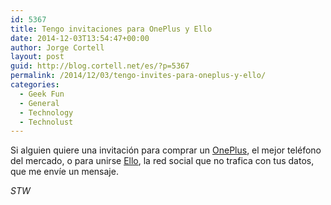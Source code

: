 ```yaml
---
id: 5367
title: Tengo invitaciones para OnePlus y Ello
date: 2014-12-03T13:54:47+00:00
author: Jorge Cortell
layout: post
guid: http://blog.cortell.net/es/?p=5367
permalink: /2014/12/03/tengo-invites-para-oneplus-y-ello/
categories:
  - Geek Fun
  - General
  - Technology
  - Technolust
---
```

Si alguien quiere una invitación para comprar un <a title="https://oneplus.net" href="https://oneplus.net" target="_blank">OnePlus</a>, el mejor teléfono del mercado, o para unirse <a title="https://ello.co" href="https://ello.co" target="_blank">Ello</a>, la red social que no trafica con tus datos, que me envíe un mensaje.

_STW_